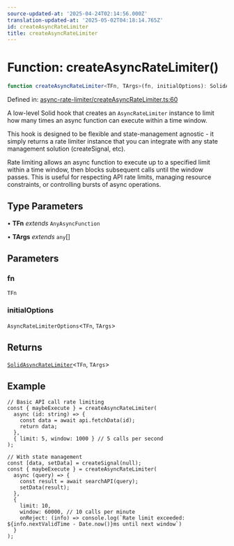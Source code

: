 ```yaml
---
source-updated-at: '2025-04-24T02:14:56.000Z'
translation-updated-at: '2025-05-02T04:18:14.765Z'
id: createAsyncRateLimiter
title: createAsyncRateLimiter
---
```


<!-- DO NOT EDIT: this page is autogenerated from the type comments -->

# Function: createAsyncRateLimiter()

```ts
function createAsyncRateLimiter<TFn, TArgs>(fn, initialOptions): SolidAsyncRateLimiter<TFn, TArgs>
```

Defined in: [async-rate-limiter/createAsyncRateLimiter.ts:60](https://github.com/TanStack/pacer/blob/main/packages/solid-pacer/src/async-rate-limiter/createAsyncRateLimiter.ts#L60)

A low-level Solid hook that creates an `AsyncRateLimiter` instance to limit how many times an async function can execute within a time window.

This hook is designed to be flexible and state-management agnostic - it simply returns a rate limiter instance that
you can integrate with any state management solution (createSignal, etc).

Rate limiting allows an async function to execute up to a specified limit within a time window,
then blocks subsequent calls until the window passes. This is useful for respecting API rate limits,
managing resource constraints, or controlling bursts of async operations.

## Type Parameters

• **TFn** *extends* `AnyAsyncFunction`

• **TArgs** *extends* `any`[]

## Parameters

### fn

`TFn`

### initialOptions

`AsyncRateLimiterOptions`\<`TFn`, `TArgs`\>

## Returns

[`SolidAsyncRateLimiter`](../interfaces/solidasyncratelimiter.md)\<`TFn`, `TArgs`\>

## Example

```tsx
// Basic API call rate limiting
const { maybeExecute } = createAsyncRateLimiter(
  async (id: string) => {
    const data = await api.fetchData(id);
    return data;
  },
  { limit: 5, window: 1000 } // 5 calls per second
);

// With state management
const [data, setData] = createSignal(null);
const { maybeExecute } = createAsyncRateLimiter(
  async (query) => {
    const result = await searchAPI(query);
    setData(result);
  },
  {
    limit: 10,
    window: 60000, // 10 calls per minute
    onReject: (info) => console.log(`Rate limit exceeded: ${info.nextValidTime - Date.now()}ms until next window`)
  }
);
```
